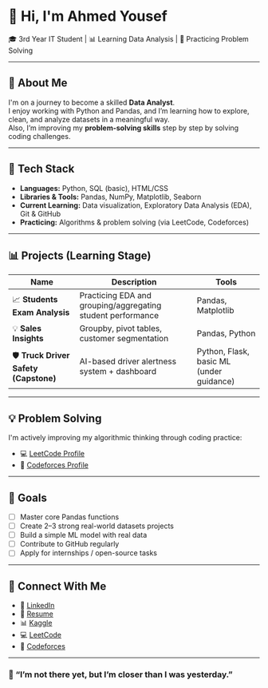 # 👋 Hi, I'm Ahmed Yousef

🎓 3rd Year IT Student | 📊 Learning Data Analysis | 🧠 Practicing Problem Solving

---

## 🚀 About Me

I'm on a journey to become a skilled **Data Analyst**.  
I enjoy working with Python and Pandas, and I’m learning how to explore, clean, and analyze datasets in a meaningful way.  
Also, I’m improving my **problem-solving skills** step by step by solving coding challenges.

---

## 🧰 Tech Stack

- **Languages:** Python, SQL (basic), HTML/CSS  
- **Libraries & Tools:** Pandas, NumPy, Matplotlib, Seaborn  
- **Current Learning:** Data visualization, Exploratory Data Analysis (EDA), Git & GitHub  
- **Practicing:** Algorithms & problem solving (via LeetCode, Codeforces)

---

## 📊 Projects (Learning Stage)

| Name | Description | Tools |
|------|-------------|-------|
| 📈 **Students Exam Analysis** | Practicing EDA and grouping/aggregating student performance | Pandas, Matplotlib |
| 💡 **Sales Insights** | Groupby, pivot tables, customer segmentation | Pandas, Python |
| 🛡️ **Truck Driver Safety (Capstone)** | AI-based driver alertness system + dashboard | Python, Flask, basic ML (under guidance) |

---

## 💡 Problem Solving

I'm actively improving my algorithmic thinking through coding practice:

- 💻 [LeetCode Profile](https://leetcode.com/u/ahmedjoo2003/)
- 🧠 [Codeforces Profile](https://codeforces.com/profile/Ahmed_jo2003)

---

## 🎯 Goals

- [ ] Master core Pandas functions
- [ ] Create 2–3 strong real-world datasets projects
- [ ] Build a simple ML model with real data
- [ ] Contribute to GitHub regularly
- [ ] Apply for internships / open-source tasks

---

## 📎 Connect With Me

- 🔗 [LinkedIn](https://www.linkedin.com/in/ahmed-yousef-273050350/)
- 📘 [Resume](https://drive.google.com/your-resume)
- 📊 [Kaggle](https://www.kaggle.com/ahmedyousef2003)
- 💻 [LeetCode](https://leetcode.com/u/ahmedjoo2003/)
- 🧠 [Codeforces](https://codeforces.com/profile/Ahmed_jo2003)

---

### 📌 “I’m not there yet, but I’m closer than I was yesterday.”
